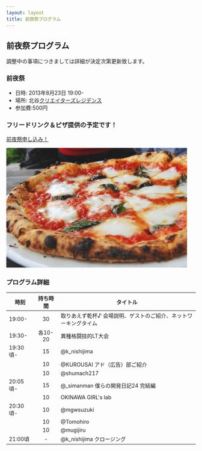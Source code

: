 ```yaml
---
layout: layout
title: 前夜祭プログラム
---
```



前夜祭プログラム
--------------------------------------------------------------------------------

調整中の事項につきましては詳細が決定次第更新致します。


### 前夜祭

* 日時: 2013年8月23日 19:00-
* 場所: 北谷[クリエイターズレジデンス](http://summer-time-studio.com/CreatorsResidence/index.html)
* 参加費:500円

### フリードリンク＆ピザ提供の予定です！

<p><a href="http://hackers-champloo.doorkeeper.jp/events/4875" class="medium button" target="_blank">前夜祭申し込み！</a></p>

![ピザ！](img/pizza.jpg "ピザ！")


### プログラム詳細

| 時刻 | 持ち時間 | タイトル |
|------------|:----:|-------------|
| 19:00-     | 30 | 取りあえず乾杯♪ 会場説明、ゲストのご紹介、ネットワーキングタイム |
| 19:30-     | 各10-20 | 異種格闘技的LT大会 |
| 19:30頃-   | 15 | @k_nishijima |
|    | 10 | @KUROUSAI アド（広告）部ご紹介 |
|    | 10 | @shumach217 |
| 20:05頃-   | 15 | @_simanman 僕らの開発日記24 完結編 |
|    | 10 | OKINAWA GIRL's lab |
| 20:30頃-   | 10 | @mgwsuzuki |
|    | 10 | @Tomohiro |
|    | 10 | @mugijiru |
| 21:00頃   | - | @k_nishijima クロージング |


